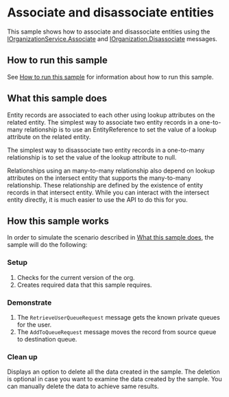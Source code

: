 # Associate and disassociate entities

This sample shows how to associate and disassociate entities using the [IOrganizationService.Associate](https://docs.microsoft.com/dotnet/api/microsoft.xrm.sdk.iorganizationservice.associate?view=dynamics-general-ce-9) and [IOrganization.Disassociate](https://docs.microsoft.com/dotnet/api/microsoft.xrm.sdk.iorganizationservice.disassociate?view=dynamics-general-ce-9) messages. 

## How to run this sample

See [How to run this sample](https://github.com/microsoft/PowerApps-Samples/blob/master/cds/README.md) for information about how to run this sample.

## What this sample does

Entity records are associated to each other using lookup attributes on the related entity. The simplest way to associate two entity records in a one-to-many relationship is to use an EntityReference to set the value of a lookup attribute on the related entity.

The simplest way to disassociate two entity records in a one-to-many relationship is to set the value of the lookup attribute to null.

Relationships using an many-to-many relationship also depend on lookup attributes on the intersect entity that supports the many-to-many relationship. These relationship are defined by the existence of entity records in that intersect entity. While you can interact with the intersect entity directly, it is much easier to use the API to do this for you.

## How this sample works

In order to simulate the scenario described in [What this sample does](#what-this-sample-does), the sample will do the following:

### Setup

1. Checks for the current  version of the org. 
1. Creates required data that this sample requires.

### Demonstrate

1. The `RetrieveUserQueueRequest` message gets the known private queues for the user.
1. The `AddToQueueRequest` message moves the record from source queue to destination queue. 

### Clean up

Displays an option to delete all the data created in the sample. The deletion is optional in case you want to examine the data created by the sample. You can manually delete the data to achieve same results.